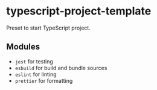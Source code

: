 # typescript-project-template

Preset to start TypeScript project.

## Modules

- `jest` for testing
- `esbuild` for build and bundle sources
- `eslint` for linting
- `prettier` for formatting
